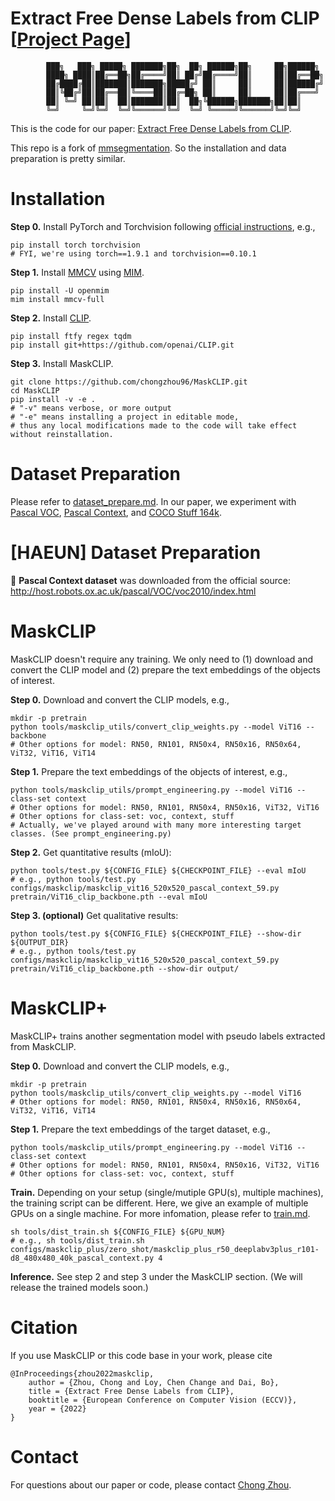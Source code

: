 # Extract Free Dense Labels from CLIP [[Project Page](https://www.mmlab-ntu.com/project/maskclip/)]
```
        ███╗   ███╗ █████╗ ███████╗██╗  ██╗ ██████╗██╗     ██╗██████╗
        ████╗ ████║██╔══██╗██╔════╝██║ ██╔╝██╔════╝██║     ██║██╔══██╗
        ██╔████╔██║███████║███████╗█████╔╝ ██║     ██║     ██║██████╔╝
        ██║╚██╔╝██║██╔══██║╚════██║██╔═██╗ ██║     ██║     ██║██╔═══╝
        ██║ ╚═╝ ██║██║  ██║███████║██║  ██╗╚██████╗███████╗██║██║
        ╚═╝     ╚═╝╚═╝  ╚═╝╚══════╝╚═╝  ╚═╝ ╚═════╝╚══════╝╚═╝╚═╝
```
This is the code for our paper: [Extract Free Dense Labels from CLIP](https://arxiv.org/abs/2112.01071).

This repo is a fork of [mmsegmentation](https://github.com/open-mmlab/mmsegmentation). So the installation and data preparation is pretty similar.

# Installation
**Step 0.** Install PyTorch and Torchvision following [official instructions](https://pytorch.org/get-started/locally/), e.g.,

```shell
pip install torch torchvision
# FYI, we're using torch==1.9.1 and torchvision==0.10.1
```

**Step 1.** Install [MMCV](https://github.com/open-mmlab/mmcv) using [MIM](https://github.com/open-mmlab/mim).
```shell
pip install -U openmim
mim install mmcv-full
```

**Step 2.** Install [CLIP](https://github.com/openai/CLIP).
```shell
pip install ftfy regex tqdm
pip install git+https://github.com/openai/CLIP.git
```

**Step 3.** Install MaskCLIP.
```shell
git clone https://github.com/chongzhou96/MaskCLIP.git
cd MaskCLIP
pip install -v -e .
# "-v" means verbose, or more output
# "-e" means installing a project in editable mode,
# thus any local modifications made to the code will take effect without reinstallation.
```

# Dataset Preparation
Please refer to [dataset_prepare.md](docs/en/dataset_prepare.md#prepare-datasets). In our paper, we experiment with [Pascal VOC](docs/en/dataset_prepare.md#pascal-voc), [Pascal Context](docs/en/dataset_prepare.md#pascal-context), and [COCO Stuff 164k](docs/en/dataset_prepare.md#coco-stuff-164k).

# [HAEUN] Dataset Preparation
🔗 **Pascal Context dataset** was downloaded from the official source:  
http://host.robots.ox.ac.uk/pascal/VOC/voc2010/index.html
<br>

# MaskCLIP
MaskCLIP doesn't require any training. We only need to (1) download and convert the CLIP model and (2) prepare the text embeddings of the objects of interest.

**Step 0.** Download and convert the CLIP models, e.g.,
```shell
mkdir -p pretrain
python tools/maskclip_utils/convert_clip_weights.py --model ViT16 --backbone
# Other options for model: RN50, RN101, RN50x4, RN50x16, RN50x64, ViT32, ViT16, ViT14
```

**Step 1.** Prepare the text embeddings of the objects of interest, e.g.,
```shell
python tools/maskclip_utils/prompt_engineering.py --model ViT16 --class-set context
# Other options for model: RN50, RN101, RN50x4, RN50x16, ViT32, ViT16
# Other options for class-set: voc, context, stuff
# Actually, we've played around with many more interesting target classes. (See prompt_engineering.py)
```

**Step 2.** Get quantitative results (mIoU):
```shell
python tools/test.py ${CONFIG_FILE} ${CHECKPOINT_FILE} --eval mIoU
# e.g., python tools/test.py configs/maskclip/maskclip_vit16_520x520_pascal_context_59.py pretrain/ViT16_clip_backbone.pth --eval mIoU
```

**Step 3. (optional)** Get qualitative results:
```shell
python tools/test.py ${CONFIG_FILE} ${CHECKPOINT_FILE} --show-dir ${OUTPUT_DIR}
# e.g., python tools/test.py configs/maskclip/maskclip_vit16_520x520_pascal_context_59.py pretrain/ViT16_clip_backbone.pth --show-dir output/
```

# MaskCLIP+
MaskCLIP+ trains another segmentation model with pseudo labels extracted from MaskCLIP.

**Step 0.** Download and convert the CLIP models, e.g.,
```shell
mkdir -p pretrain
python tools/maskclip_utils/convert_clip_weights.py --model ViT16
# Other options for model: RN50, RN101, RN50x4, RN50x16, RN50x64, ViT32, ViT16, ViT14
```

**Step 1.** Prepare the text embeddings of the target dataset, e.g.,
```shell
python tools/maskclip_utils/prompt_engineering.py --model ViT16 --class-set context
# Other options for model: RN50, RN101, RN50x4, RN50x16, ViT32, ViT16
# Other options for class-set: voc, context, stuff
```

**Train.** Depending on your setup (single/mutiple GPU(s), multiple machines), the training script can be different. Here, we give an example of multiple GPUs on a single machine. For more infomation, please refer to [train.md](docs/en/train.md).
```shell
sh tools/dist_train.sh ${CONFIG_FILE} ${GPU_NUM}
# e.g., sh tools/dist_train.sh configs/maskclip_plus/zero_shot/maskclip_plus_r50_deeplabv3plus_r101-d8_480x480_40k_pascal_context.py 4
```

**Inference.** See step 2 and step 3 under the MaskCLIP section. (We will release the trained models soon.)


# Citation
If you use MaskCLIP or this code base in your work, please cite
```
@InProceedings{zhou2022maskclip,
    author = {Zhou, Chong and Loy, Chen Change and Dai, Bo},
    title = {Extract Free Dense Labels from CLIP},
    booktitle = {European Conference on Computer Vision (ECCV)},
    year = {2022}
}
```

# Contact
For questions about our paper or code, please contact [Chong Zhou](mailto:chong033@ntu.edu.sg).
